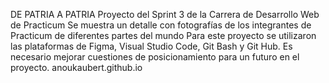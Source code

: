 DE PATRIA A PATRIA
Proyecto del Sprint 3 de la Carrera de Desarrollo Web de Practicum
Se muestra un detalle con fotografías de los integrantes de Practicum de diferentes partes del mundo
Para este proyecto se utilizaron las plataformas de Figma, Visual Studio Code, Git Bash y Git Hub.
Es necesario mejorar cuestiones de posicionamiento para un futuro en el proyecto.
anoukaubert.github.io